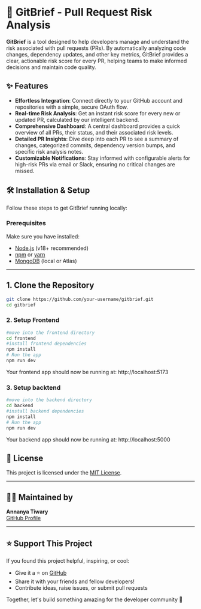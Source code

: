 # 🚀 **GitBrief - Pull Request Risk Analysis**

**GitBrief** is a tool designed to help developers manage and understand the risk associated with pull requests (PRs). By automatically analyzing code changes, dependency updates, and other key metrics, GitBrief provides a clear, actionable risk score for every PR, helping teams to make informed decisions and maintain code quality.

## ✨ **Features**

* **Effortless Integration**: Connect directly to your GitHub account and repositories with a simple, secure OAuth flow.
* **Real-time Risk Analysis**: Get an instant risk score for every new or updated PR, calculated by our intelligent backend.
* **Comprehensive Dashboard**: A central dashboard provides a quick overview of all PRs, their status, and their associated risk levels.
* **Detailed PR Insights**: Dive deep into each PR to see a summary of changes, categorized commits, dependency version bumps, and specific risk analysis notes.
* **Customizable Notifications**: Stay informed with configurable alerts for high-risk PRs via email or Slack, ensuring no critical changes are missed.

## 🛠 **Installation & Setup**

Follow these steps to get GitBrief running locally:

### Prerequisites
Make sure you have installed:
- [Node.js](https://nodejs.org/) (v18+ recommended)
- [npm](https://www.npmjs.com/) or [yarn](https://yarnpkg.com/)
- [MongoDB](https://www.mongodb.com/) (local or Atlas)

---
## 1. Clone the Repository

```bash
git clone https://github.com/your-username/gitbrief.git
cd gitbrief

```

### 2. Setup Frontend
```bash 
#move into the frontend directory
cd frontend
#install frontend dependencies
npm install
# Run the app
npm run dev
```
Your frontend app should now be running at: http://localhost:5173

### 3. Setup backtend
```bash 
#move into the backend directory
cd backend
#install backend dependencies
npm install
# Run the app
npm run dev
```
Your backend app should now be running at: http://localhost:5000

## 📜 License

This project is licensed under the [MIT License](./LICENSE).

---
## 👩‍💻 Maintained by

**Annanya Tiwary**  
[GitHub Profile](https://github.com/Annanyatiwary4)

---

## ⭐ Support This Project

If you found this project helpful, inspiring, or cool:

- Give it a ⭐️ on [GitHub](https://github.com/Annanyatiwary4/gitbrief.git)
- Share it with your friends and fellow developers!
- Contribute ideas, raise issues, or submit pull requests

Together, let's build something amazing for the developer community 🚀

